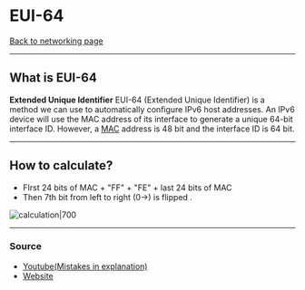# EUI-64
[Back to networking page](Networking.md)
- --
## What is EUI-64
**Extended Unique Identifier**
EUI-64 (Extended Unique Identifier) is a method we can use to automatically configure IPv6 host addresses. An IPv6 device will use the MAC address of its interface to generate a unique 64-bit interface ID. However, a [MAC](MAC.md) address is 48 bit and the interface ID is 64 bit.
- --
## How to calculate?
- FIrst 24 bits of MAC + "FF" + "FE" + last 24 bits of MAC 
- Then 7th bit from left to right (0->) is flipped .

![calculation|700](https://kishorsonar1.files.wordpress.com/2011/05/eui1.png)
- --
### Source
- [Youtube(Mistakes in explanation)](https://youtu.be/eMe88FqiPso)
- [Website](https://packetlife.net/blog/2008/aug/04/eui-64-ipv6/)
